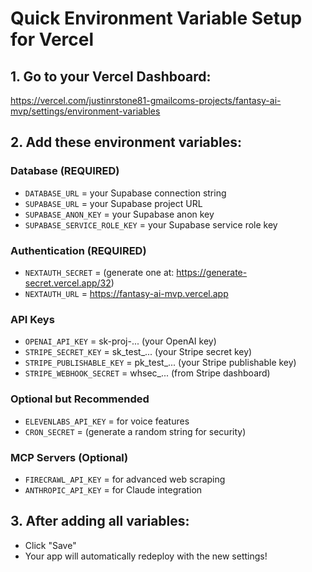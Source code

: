 # Quick Environment Variable Setup for Vercel

## 1. Go to your Vercel Dashboard:
https://vercel.com/justinrstone81-gmailcoms-projects/fantasy-ai-mvp/settings/environment-variables

## 2. Add these environment variables:

### Database (REQUIRED)
- `DATABASE_URL` = your Supabase connection string
- `SUPABASE_URL` = your Supabase project URL
- `SUPABASE_ANON_KEY` = your Supabase anon key
- `SUPABASE_SERVICE_ROLE_KEY` = your Supabase service role key

### Authentication (REQUIRED)
- `NEXTAUTH_SECRET` = (generate one at: https://generate-secret.vercel.app/32)
- `NEXTAUTH_URL` = https://fantasy-ai-mvp.vercel.app

### API Keys
- `OPENAI_API_KEY` = sk-proj-... (your OpenAI key)
- `STRIPE_SECRET_KEY` = sk_test_... (your Stripe secret key)
- `STRIPE_PUBLISHABLE_KEY` = pk_test_... (your Stripe publishable key)
- `STRIPE_WEBHOOK_SECRET` = whsec_... (from Stripe dashboard)

### Optional but Recommended
- `ELEVENLABS_API_KEY` = for voice features
- `CRON_SECRET` = (generate a random string for security)

### MCP Servers (Optional)
- `FIRECRAWL_API_KEY` = for advanced web scraping
- `ANTHROPIC_API_KEY` = for Claude integration

## 3. After adding all variables:
- Click "Save"
- Your app will automatically redeploy with the new settings!